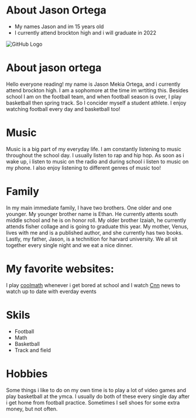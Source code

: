 # About Jason Ortega
* My names Jason and im 15 years old
* I currently attend brockton high and i will graduate in 2022

![GitHub Logo](http://www.freenamedesigns.com/girl-names/graffiti-name-tattoo-designs/jason-name-design.jpg)
# About jason ortega
Hello everyone reading! my name is Jason Mekia Ortega, and i currently attend brockton high. I am a sophomore at the time im wrtiting this. Besides school I am on the football team, and when football season is over, I play basketball then spring track. So I concider myself a student athlete. I enjoy watching football every day and basketball too!
# Music 
Music is a big part of my everyday life. I am constantly listening to music throughout the school day. I usually listen to rap and hip hop. As soon as i wake up, i listen to music on the radio and during school i listen to music on my phone. I also enjoy listening to different genres of music too!
# Family 
In my main immediate family, I have two brothers. One older and one younger. My younger brother name is Ethan. He currently attents south middle school and he is on honor roll. My older brother Izaiah, he currently attends fisher collage and is going to graduate this year. My mother, Venus, lives with me and is a published author, and she currently has two books. Lastly, my father, Jason, is a technition for harvard university. We all sit together every single night and we eat a nice dinner.
# My favorite websites:

I play [coolmath](https://www.coolmathgames.com/) whenever i get bored at school and I watch [Cnn](https://www.cnn.com/) news to watch up to date with everday events
# Skils
* Football
* Math
* Basketball
* Track and field
# Hobbies
Some things i like to do on my own time is to play a lot of video games and play basketball at the ymca. I usually do both of these every single day after i get home from football practice. Sometimes I sell shoes for some extra money, but not often. 
